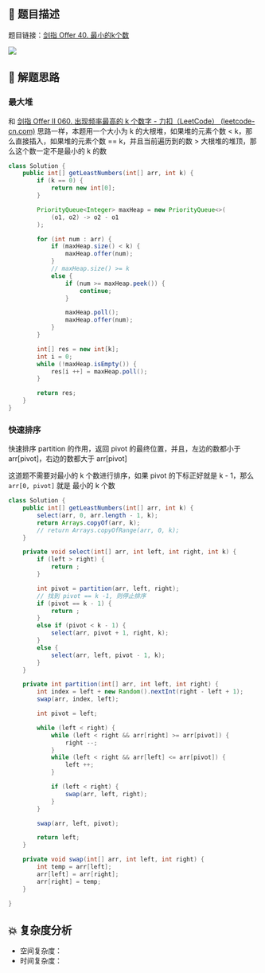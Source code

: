 ## 📃 题目描述

题目链接：[剑指 Offer 40. 最小的k个数](https://leetcode.cn/problems/zui-xiao-de-kge-shu-lcof/)

![](https://cs-wiki.oss-cn-shanghai.aliyuncs.com/img/image-20220827111107221.png)

## 🔔 解题思路

### 最大堆

和 [剑指 Offer II 060. 出现频率最高的 k 个数字 - 力扣（LeetCode） (leetcode-cn.com)](https://leetcode-cn.com/problems/g5c51o/) 思路一样，本题用一个大小为 k 的大根堆，如果堆的元素个数 < k，那么直接插入，如果堆的元素个数 == k，并且当前遍历到的数 > 大根堆的堆顶，那么这个数一定不是最小的 k 的数


```java
class Solution {
    public int[] getLeastNumbers(int[] arr, int k) {
        if (k == 0) {
            return new int[0];
        }

        PriorityQueue<Integer> maxHeap = new PriorityQueue<>(
            (o1, o2) -> o2 - o1
        );

        for (int num : arr) {
            if (maxHeap.size() < k) {
                maxHeap.offer(num);
            }
            // maxHeap.size() >= k
            else {
                if (num >= maxHeap.peek()) {
                    continue;
                }

                maxHeap.poll();
                maxHeap.offer(num);
            }
        }

        int[] res = new int[k];
        int i = 0;
        while (!maxHeap.isEmpty()) {
            res[i ++] = maxHeap.poll();
        }

        return res;
    }
}
```

### 快速排序

快速排序 partition 的作用，返回 pivot 的最终位置，并且，左边的数都小于 arr[pivot]，右边的数都大于 arr[pivot]

这道题不需要对最小的 k 个数进行排序，如果 pivot 的下标正好就是 k - 1，那么 `arr[0, pivot]` 就是 最小的 k 个数

```java
class Solution {
    public int[] getLeastNumbers(int[] arr, int k) {
        select(arr, 0, arr.length - 1, k);
        return Arrays.copyOf(arr, k);
        // return Arrays.copyOfRange(arr, 0, k);
    }

    private void select(int[] arr, int left, int right, int k) {
        if (left > right) {
            return ;
        }

        int pivot = partition(arr, left, right);
        // 找到 pivot == k -1, 则停止排序
        if (pivot == k - 1) {
            return ;
        }
        else if (pivot < k - 1) {
            select(arr, pivot + 1, right, k);
        }
        else {
            select(arr, left, pivot - 1, k);
        }
    }

    private int partition(int[] arr, int left, int right) {
        int index = left + new Random().nextInt(right - left + 1);
        swap(arr, index, left);

        int pivot = left;

        while (left < right) {
            while (left < right && arr[right] >= arr[pivot]) {
                right --;
            }
            while (left < right && arr[left] <= arr[pivot]) {
                left ++;
            }

            if (left < right) {
                swap(arr, left, right);
            }
        }

        swap(arr, left, pivot);

        return left;
    }

    private void swap(int[] arr, int left, int right) {
        int temp = arr[left];
        arr[left] = arr[right];
        arr[right] = temp;
    }

}
```



## 💥 复杂度分析

- 空间复杂度：
- 时间复杂度：